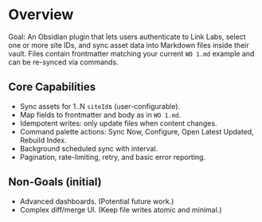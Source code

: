 # Overview

Goal: An Obsidian plugin that lets users authenticate to Link Labs, select one or more site IDs, and sync asset data into Markdown files inside their vault. Files contain frontmatter matching your current `WO 1.md` example and can be re-synced via commands.

## Core Capabilities
- Sync assets for 1..N `siteId`s (user-configurable).
- Map fields to frontmatter and body as in `WO 1.md`.
- Idempotent writes: only update files when content changes.
- Command palette actions: Sync Now, Configure, Open Latest Updated, Rebuild Index.
- Background scheduled sync with interval.
- Pagination, rate-limiting, retry, and basic error reporting.

## Non-Goals (initial)
- Advanced dashboards. (Potential future work.)
- Complex diff/merge UI. (Keep file writes atomic and minimal.)
